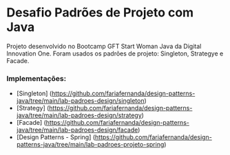 # Desafio Padrões de Projeto com Java
Projeto desenvolvido no Bootcamp GFT Start Woman Java da Digital Innovation One. Foram usados os padrões de projeto: Singleton, Strategye e Facade.

### Implementações:
* [Singleton] (https://github.com/fariafernanda/design-patterns-java/tree/main/lab-padroes-design/singleton)
* [Strategy] (https://github.com/fariafernanda/design-patterns-java/tree/main/lab-padroes-design/strategy)
* [Facade] (https://github.com/fariafernanda/design-patterns-java/tree/main/lab-padroes-design/facade)
* [Design Patterns - Spring] (https://github.com/fariafernanda/design-patterns-java/tree/main/lab-padroes-projeto-spring)
